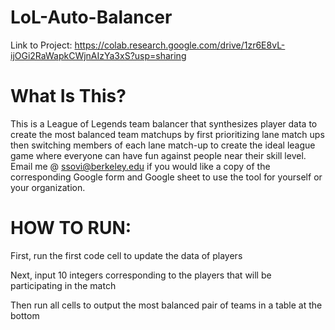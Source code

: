 # LoL-Auto-Balancer
Link to Project:
https://colab.research.google.com/drive/1zr6E8vL-ijOGi2RaWapkCWjnAIzYa3xS?usp=sharing

# What Is This?
This is a League of Legends team balancer that synthesizes player data to create the most balanced team matchups by first prioritizing lane match ups then switching members of each lane match-up to create the ideal league game where everyone can have fun against people near their skill level. Email me @ [ssovi@berkeley.edu](mailto:ssovi@berkeley.edu) if you would like a copy of the corresponding Google form and Google sheet to use the tool for yourself or your organization.
# HOW TO RUN:
First, run the first code cell to update the data of players

Next, input 10 integers corresponding to the players that will be participating in the match

Then run all cells to output the most balanced pair of teams in a table at the bottom
